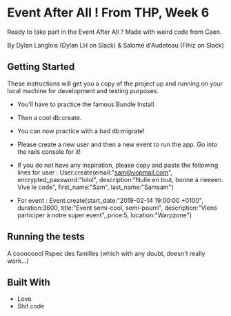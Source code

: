 # Event After All ! From THP, Week 6

Ready to take part in the Event After All ? Made with weird code from Caen.

By Dylan Langlois (Dylan LH on Slack) & Salomé d'Audeteau (Fihiz on Slack)

## Getting Started

These instructions will get you a copy of the project up and running on your local machine for development and testing purposes.
* You'll have to practice the famous Bundle Install. 
* Then a cool db:create.
* You can now practice with a bad db:migrate!

* Please create a new user and then a new event to run the app.
  Go into the rails console for it! 
* If you do not have any inspiration, please copy and paste the following lines for user : User.create(email:"sam@yopmail.com", encrypted_password:"lolol", description:"Nulle en tout, bonne à rieeeen. Vive le code", first_name:"Sam", last_name:"Samsam")

* For event : Event.create(start_date:"2019-02-14 19:00:00 +0100", duration:3600, title:"Event semi-cool, semi-pourri", description:"Viens participer à notre super event", price:5, location:"Warpzone")

## Running the tests

A coooooool Rspec des familles (which with any doubt, doesn't really work...)

## Built With

* Love
* Shit code


